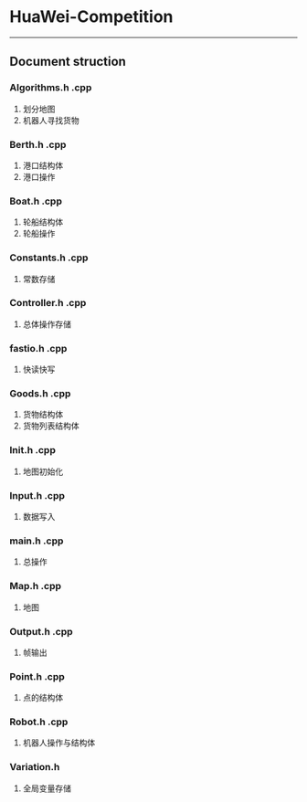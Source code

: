 # HuaWei-Competition

***

## Document struction
### Algorithms.h .cpp
1. 划分地图
2. 机器人寻找货物

### Berth.h .cpp
1. 港口结构体
2. 港口操作

### Boat.h .cpp
1. 轮船结构体
2. 轮船操作

### Constants.h .cpp
1. 常数存储

### Controller.h .cpp
1. 总体操作存储

### fastio.h .cpp
1. 快读快写

### Goods.h .cpp
1. 货物结构体
2. 货物列表结构体

### Init.h .cpp
1. 地图初始化

### Input.h .cpp
1. 数据写入

### main.h .cpp
1. 总操作

### Map.h .cpp
1. 地图

### Output.h .cpp
1. 帧输出

### Point.h .cpp
1. 点的结构体

### Robot.h .cpp
1. 机器人操作与结构体

### Variation.h 
1. 全局变量存储
